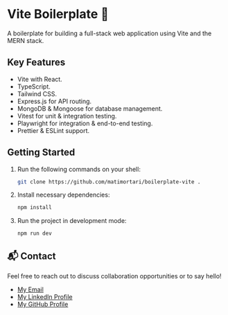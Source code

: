 # Vite Boilerplate 🚀

A boilerplate for building a full-stack web application using Vite and the MERN stack.

## Key Features

- Vite with React.
- TypeScript.
- Tailwind CSS.
- Express.js for API routing.
- MongoDB & Mongoose for database management.
- Vitest for unit & integration testing.
- Playwright for integration & end-to-end testing.
- Prettier & ESLint support.

## Getting Started

1. Run the following commands on your shell:

   ```bash
   git clone https://github.com/matimortari/boilerplate-vite .
   ```

2. Install necessary dependencies:

   ```bash
   npm install
   ```

3. Run the project in development mode:

   ```bash
   npm run dev
   ```

## 📬 Contact

Feel free to reach out to discuss collaboration opportunities or to say hello!

- [My Email](mailto:matheus.felipe.19rt@gmail.com)
- [My LinkedIn Profile](https://www.linkedin.com/in/matheus-mortari-19rt)
- [My GitHub Profile](https://github.com/matimortari)
